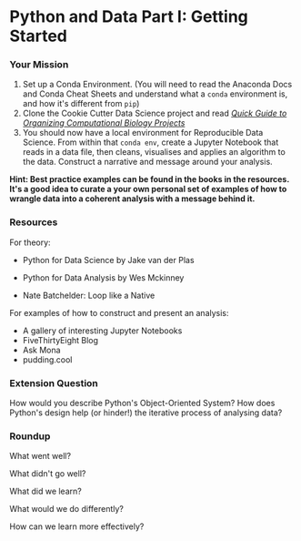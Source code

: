 # Python and Data Part I: Getting Started

### Your Mission

1. Set up a Conda Environment. \(You will need to read the Anaconda Docs and Conda Cheat Sheets and understand what a `conda` environment is, and how it's different from `pip`\)
2. Clone the Cookie Cutter Data Science project and read [*Quick Guide to Organizing Computational Biology Projects*](http://journals.plos.org/ploscompbiol/article?id=10.1371/journal.pcbi.1000424A) 
3. You should now have a local environment for Reproducible Data Science. From within that `conda env`, create a Jupyter Notebook that reads in a data file, then cleans, visualises and applies an algorithm to the data. Construct a narrative and message around your analysis.

**Hint: Best practice examples can be found in the books in the resources. It's a good idea to curate a your own personal set of examples of how to wrangle data into a coherent analysis with a message behind it.**

### Resources

For theory:
* Python for Data Science by Jake van der Plas

* Python for Data Analysis by Wes Mckinney

* Nate Batchelder: Loop like a Native

For examples of how to construct and present an analysis: 
* A gallery of interesting Jupyter Notebooks
* FiveThirtyEight Blog
* Ask Mona 
* pudding.cool

### Extension Question

How would you describe Python's Object-Oriented System? How does Python's design help \(or hinder!\) the iterative process of analysing data?

### Roundup

What went well?

What didn't go well?

What did we learn?

What would we do differently?

How can we learn more effectively?

